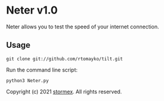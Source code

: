 # Neter v1.0
Neter allows you to test the speed of your internet connection.

Usage
-----

``` 
git clone git://github.com/rtomayko/tilt.git
```
Run the command line script:

```
python3 Neter.py
```


Copyright (c) 2021 [stormex](https://www.instagram.com/stormex/). All rights reserved.


